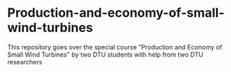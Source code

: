 # Production-and-economy-of-small-wind-turbines
This repository goes over the special course "Production and Economy of Small Wind Turbines" by two DTU students with help from two DTU researchers
